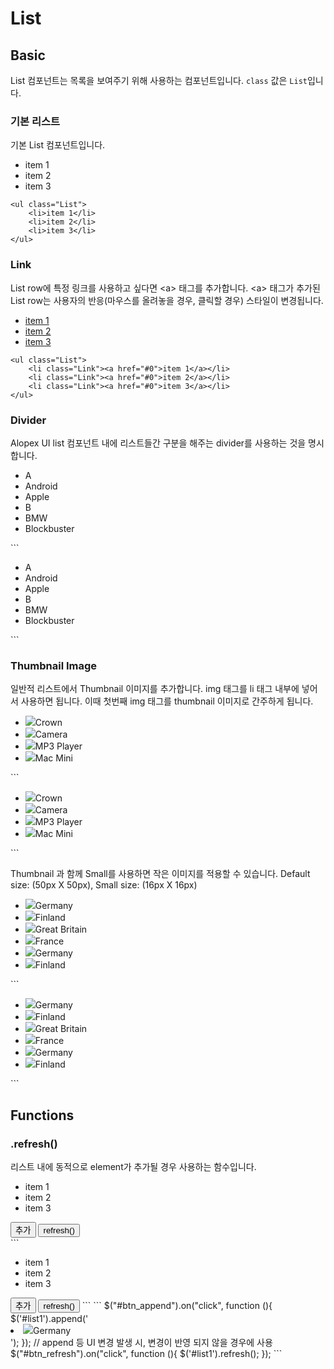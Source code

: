 # List


## Basic
List 컴포넌트는 목록을 보여주기 위해 사용하는 컴포넌트입니다. `class` 값은 `List`입니다.

### 기본 리스트

기본 List 컴포넌트입니다.

<div class="eg">
<div class="egview"> 
<ul class="List">
	<li>item 1</li>
	<li>item 2</li>
	<li>item 3</li>
</ul>
</div>

```
<ul class="List">
	<li>item 1</li>
	<li>item 2</li>
	<li>item 3</li>
</ul>
```
</div>

### Link

List row에 특정 링크를 사용하고 싶다면 &lt;a&gt; 태그를 추가합니다.
&lt;a&gt; 태그가 추가된 List row는 사용자의 반응(마우스를 올려놓을 경우, 클릭할 경우) 스타일이 변경됩니다.

<div class="eg">
<div class="egview"> 
<ul class="List">
	<li class="Link"><a href="#0">item 1</a></li>
	<li class="Link"><a href="#0">item 2</a></li>
	<li class="Link"><a href="#0">item 3</a></li>
</ul>
</div>

```
<ul class="List">
	<li class="Link"><a href="#0">item 1</a></li>
	<li class="Link"><a href="#0">item 2</a></li>
	<li class="Link"><a href="#0">item 3</a></li>
</ul>
```
</div>

### Divider

Alopex UI list 컴포넌트 내에 리스트들간 구분을 해주는 divider를 사용하는 것을 명시합니다.

<div class="eg">
<div class="egview"> 
<ul class="List">
	<li class="Divider">A</li>
	<li class="Link"><a>Android</a></li>
	<li class="Link"><a>Apple</a></li>
	<li class="Divider">B</li>
	<li class="Link"><a>BMW</a></li>
	<li class="Link"><a>Blockbuster</a></li>
</ul>
</div>
```
<ul class="List">
	<li class="Divider">A</li>
	<li class="Link"><a>Android</a></li>
	<li class="Link"><a>Apple</a></li>
	<li class="Divider">B</li>
	<li class="Link"><a>BMW</a></li>
	<li class="Link"><a>Blockbuster</a></li>
</ul>
```
</div>


### Thumbnail Image

일반적 리스트에서 Thumbnail 이미지를 추가합니다. 
img 태그를 li 태그 내부에 넣어서 사용하면 됩니다. 이때 첫번째 img 태그를 thumbnail 이미지로 간주하게 됩니다.

<div class="eg">
<div class="egview">
<ul class="List">
	<li class="Link"><a><img class="Thumbnail" src="list/image/icon1.png"><span>Crown</span></a></li>
	<li class="Link"><a><img class="Thumbnail" src="list/image/icon2.png"><span>Camera</span></a></li>
	<li class="Link"><a><img class="Thumbnail" src="list/image/icon3.png"><span>MP3 Player</span></a></li>
	<li class="Link"><a><img class="Thumbnail" src="list/image/icon4.png"><span>Mac Mini</span></a></li>
</ul>
</div>
```
<ul class="List">
	<li class="Link"><a><img class="Thumbnail" src="list/image/icon1.png"><span>Crown</span></a></li>
	<li class="Link"><a><img class="Thumbnail" src="list/image/icon2.png"><span>Camera</span></a></li>
	<li class="Link"><a><img class="Thumbnail" src="list/image/icon3.png"><span>MP3 Player</span></a></li>
	<li class="Link"><a><img class="Thumbnail" src="list/image/icon4.png"><span>Mac Mini</span></a></li>
</ul>
```
</div>

Thumbnail 과 함께  Small를 사용하면  작은 이미지를 적용할 수 있습니다. 
Default size: (50px X 50px), Small size: (16px X 16px)

<div class="eg">
<div class="egview">
<ul class="List">
	<li class="Link">
		<a><img class="Thumbnail Small" src="list/image/de.png"><span>Germany</span></a>
	</li>
	<li class="Link">
		<a><img class="Thumbnail Small" src="list/image/fi.png"><span>Finland</span></a>
	</li>
	<li class="Link">
		<a><img class="Thumbnail Small" src="list/image/gb.png"><span>Great Britain</span></a>
	</li>
	<li class="Link">
		<a><img class="Thumbnail Small" src="list/image/gf.png"><span>France</span></a>
	</li>
	<li class="Link">
		<a><img class="Thumbnail Small" src="list/image/de.png"><span>Germany</span></a>
	</li>
	<li class="Link">
		<a><img class="Thumbnail Small" src="list/image/fi.png"><span>Finland</span></a>
	</li>
</ul>
</div>
```
<ul class="List">
	<li class="Link">
		<a><img class="Thumbnail Small" src="list/image/de.png"><span>Germany</span></a>
	</li>
	<li class="Link">
		<a><img class="Thumbnail Small" src="list/image/fi.png"><span>Finland</span></a>
	</li>
	<li class="Link">
		<a><img class="Thumbnail Small" src="list/image/gb.png"><span>Great Britain</span></a>
	</li>
	<li class="Link">
		<a><img class="Thumbnail Small" src="list/image/gf.png"><span>France</span></a>
	</li>
	<li class="Link">
		<a><img class="Thumbnail Small" src="list/image/de.png"><span>Germany</span></a>
	</li>
	<li class="Link">
		<a><img class="Thumbnail Small" src="list/image/fi.png"><span>Finland</span></a>
	</li>
</ul>
```
</div>

## Functions


### .refresh()

리스트 내에 동적으로 element가 추가될 경우 사용하는 함수입니다.
<style>
/* #list1 li,#list1 li a  {color: red} */
</style>
<div class="eg">
<div class="egview"> 
<ul class="List" id="list1">
	<li>item 1</li>
	<li>item 2</li>
	<li>item 3</li>
</ul>
<button id="btn_append" class="Button">추가</button>
<button id="btn_refresh" class="Button">refresh()</button>
</div>
```
<ul class="List">
	<li>item 1</li>
	<li>item 2</li>
	<li>item 3</li>
</ul>
<button id="btn_append" class="Button">추가</button>
<button id="btn_refresh" class="Button">refresh()</button>
```
```
$("#btn_append").on("click", function (){
	$('#list1').append('<li><a><img class="Thumbnail Small" src="list/image/de.png">Germany</a></li>');
});
// append 등 UI 변경 발생 시, 변경이 반영 되지 않을 경우에 사용
$("#btn_refresh").on("click", function (){
	$('#list1').refresh();
});
```
</div>

<script>
$("#btn_append").on("click", function (){
	$('#list1').append('<li><a><img class="Thumbnail Small" src="list/image/de.png">Germany</a></li>');
});
$("#btn_refresh").on("click", function (){
	$('#list1').refresh();
});
</script>

